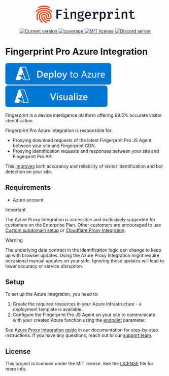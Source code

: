 <p align="center">
  <a href="https://fingerprint.com">
    <picture>
     <source media="(prefers-color-scheme: dark)" srcset="assets/logo_light.svg" />
     <source media="(prefers-color-scheme: light)" srcset="assets/logo_dark.svg" />
     <img src="assets/logo_dark.svg" alt="Fingerprint logo" width="312px" />
   </picture>
  </a>
<p align="center">
<a href="https://github.com/fingerprintjs/fingerprint-pro-azure-integration">
  <img src="https://img.shields.io/github/v/release/fingerprintjs/fingerprint-pro-azure-integration" alt="Current version">
</a>
<a href="https://fingerprintjs.github.io/fingerprint-pro-azure-integration">
  <img src="https://fingerprintjs.github.io/fingerprint-pro-azure-integration/badges.svg" alt="coverage">
</a>
<a href="https://opensource.org/licenses/MIT">
  <img src="https://img.shields.io/:license-mit-blue.svg" alt="MIT license">
</a>
<a href="https://discord.gg/39EpE2neBg">
  <img src="https://img.shields.io/discord/852099967190433792?style=logo&label=Discord&logo=Discord&logoColor=white" alt="Discord server">
</a>

# Fingerprint Pro Azure Integration

[![Deploy To Azure](https://raw.githubusercontent.com/fingerprintjs/fingerprint-pro-azure-integration/main/assets/azure/deploytoazure.svg?sanitize=true)](https://portal.azure.com/#create/Microsoft.Template/uri/https%3A%2F%2Fraw.githubusercontent.com%2Ffingerprintjs%2Ffingerprint-pro-azure-integration%2Fmain%2Fazuredeploy.json)
[![Visualize](https://raw.githubusercontent.com/fingerprintjs/fingerprint-pro-azure-integration/main/assets/azure/visualizebutton.svg?sanitize=true)](http://armviz.io/?load=https%3A%2F%2Fraw.githubusercontent.com%2Ffingerprintjs%2Ffingerprint-pro-azure-integration%2Fmain%2Fazuredeploy.json)

Fingerprint is a device intelligence platform offering 99.5% accurate visitor identification.
  
Fingerprint Pro Azure Integration is responsible for:

* Proxying download requests of the latest Fingerprint Pro JS Agent between your site and Fingerprint CDN.
* Proxying identification requests and responses between your site and Fingerprint Pro API.
  
This [improves](https://dev.fingerprint.com/docs/azure-proxy-integration#the-benefits-of-using-the-azure-integration) both accurancy and reliability of visitor identification and bot detection on your site.

## Requirements

- Azure account

> [!IMPORTANT]  
> The Azure Proxy Integration is accessible and exclusively supported for customers on the Enterprise Plan. Other customers are encouraged to use [Custom subdomain setup](https://dev.fingerprint.com/docs/custom-subdomain-setup) or [Cloudflare Proxy Integration](https://dev.fingerprint.com/docs/cloudflare-integration).

> [!WARNING]  
> The underlying data contract in the identification logic can change to keep up with browser updates. Using the Azure Proxy Integration might require occasional manual updates on your side. Ignoring these updates will lead to lower accuracy or service disruption.

## Setup

To set up the Azure integration, you need to:
  
1. Create the required resources in your Azure infrastructure - a deployment template is available.
2. Configure the Fingerprint Pro JS Agent on your site to communicate with your created Azure function using the [endpoint](https://dev.fingerprint.com/docs/js-agent#endpoint) parameter.

See [Azure Proxy Integration guide](https://dev.fingerprint.com/docs/azure-proxy-integration) in our documentation for step-by-step instructions. If you have any questions, reach out to our [support team](https://fingerprint.com/support/). 

## License
This project is licensed under the MIT license. See the [LICENSE](https://github.com/fingerprintjs/fingerprint-pro-azure-integration/blob/main/LICENSE) file for more info.
